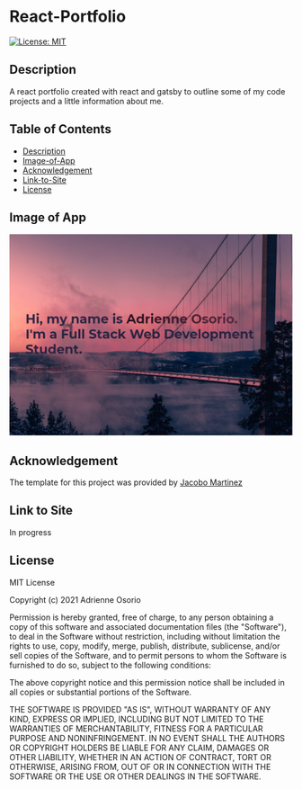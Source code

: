 # React-Portfolio

[![License: MIT](https://img.shields.io/badge/License-MIT-blue.svg)](https://opensource.org/licenses/MIT)

## Description

A react portfolio created with react and gatsby to outline some of my code projects and a little information about me.

## Table of Contents

- [Description](#description)
- [Image-of-App](#image-of-app)
- [Acknowledgement](#acknowledgement)
- [Link-to-Site](#link-to-site)
- [License](#license)

## Image of App

 <img src='src/images/reactportimg.png'>

## Acknowledgement

The template for this project was provided by [Jacobo Martinez](https://github.com/cobidev)

## Link to Site

In progress

## License

MIT License

Copyright (c) 2021 Adrienne Osorio

Permission is hereby granted, free of charge, to any person obtaining a copy
of this software and associated documentation files (the "Software"), to deal
in the Software without restriction, including without limitation the rights
to use, copy, modify, merge, publish, distribute, sublicense, and/or sell
copies of the Software, and to permit persons to whom the Software is
furnished to do so, subject to the following conditions:

The above copyright notice and this permission notice shall be included in all
copies or substantial portions of the Software.

THE SOFTWARE IS PROVIDED "AS IS", WITHOUT WARRANTY OF ANY KIND, EXPRESS OR
IMPLIED, INCLUDING BUT NOT LIMITED TO THE WARRANTIES OF MERCHANTABILITY,
FITNESS FOR A PARTICULAR PURPOSE AND NONINFRINGEMENT. IN NO EVENT SHALL THE
AUTHORS OR COPYRIGHT HOLDERS BE LIABLE FOR ANY CLAIM, DAMAGES OR OTHER
LIABILITY, WHETHER IN AN ACTION OF CONTRACT, TORT OR OTHERWISE, ARISING FROM,
OUT OF OR IN CONNECTION WITH THE SOFTWARE OR THE USE OR OTHER DEALINGS IN THE
SOFTWARE.
